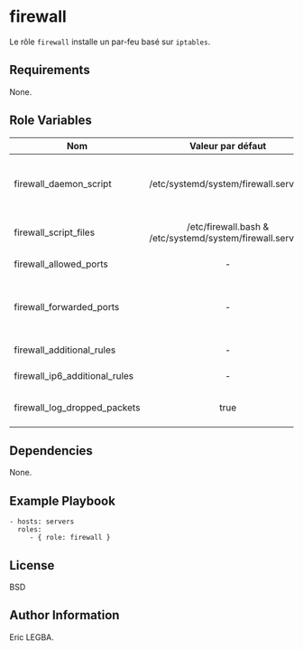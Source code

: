 firewall
=========

Le rôle `firewall` installe un par-feu basé sur `iptables`.

Requirements
------------

None.

Role Variables
--------------

| Nom	        | Valeur par défaut	| Description|
| ------------- |:-------------:| ----------:|
|firewall_daemon_script|/etc/systemd/system/firewall.service|Script SystemD pour contrôler le démarrage/l'arrêt/le re-démarrage du service `firewall`.|
|firewall_script_files| /etc/firewall.bash & /etc/systemd/system/firewall.service |Liste des fichiers de configuration du service `firewall`.|
|firewall_allowed_ports| - |Liste des ports à ouvrir.|
|firewall_forwarded_ports| - |Liste des ports auxquels il faut appliquer la politique FORWARD.|
|firewall_additional_rules| - |Liste des règles additionnelles IPV4.|
|firewall_ip6_additional_rules| - |Liste des règles additionnelles IPv6.|
|firewall_log_dropped_packets| true | Logger la liste des packets détruits par le service `firewall`.|

Dependencies
------------

None.

Example Playbook
----------------

    - hosts: servers
      roles:
         - { role: firewall }

License
-------

BSD

Author Information
------------------

Eric LEGBA.
